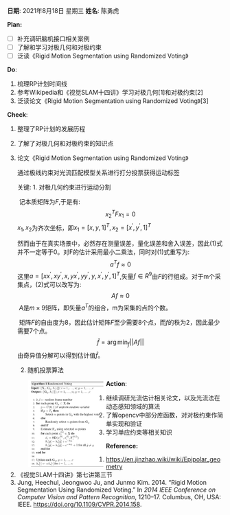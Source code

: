 **日期**: 2021年8月18日 星期三      **姓名**: 陈勇虎 

**Plan:**

- [ ] 补充调研脑机接口相关案例
- [ ] 了解和学习对极几何和对极约束
- [ ] 泛读《Rigid Motion Segmentation using Randomized Voting》

**Do**:

1. 梳理RP计划时间线
2. 参考Wikipedia和《视觉SLAM十四讲》学习对极几何[1]和对极约束[2]
3. 泛读论文《Rigid Motion Segmentation using Randomized Voting》[3]

**Check**:

1. 整理了RP计划的发展历程

2. 了解了对极几何和对极约束的知识点

3. 论文《Rigid Motion Segmentation using Randomized Voting》

   通过极线约束对光流匹配模型关系进行打分投票获得运动标签

   关键: 1. 对极几何约束进行运动分割

   ​           记本质矩阵为$F$,于是有:
   $$
   x_2^TFx_1=0
   $$
   ​           $x_1,x_2$为齐次坐标，即$x_1=[x,y,1]^T,x_2=[x^{'},y^{'},1]^T$

   ​			然而由于在真实场景中，必然存在测量误差，量化误差和舍入误差，因此(1)式并不一定等于0。对F的估计采用最小二乘法，同时对(1)式重写为:
   $$
   a^Tf\approx0
   $$
   ​           这里$a=[xx^{'},xy^{'},x,yx^{'},yy^{'},y,x^{'},y^{'},1]^T$,矢量$f\in R^{9}$由$F$的行组成。对于m个采集点，(2)式可以改写为:
   $$
   Af\approx 0
   $$
   ​           $A$是$m\times 9$矩阵，即矢量$a^T$的组合，m为采集的点的个数。
   
   ​           矩阵$F$的自由度为8，因此估计矩阵$F$至少需要8个点，而$f$的秩为2，因此最少需要7个点。
   $$
   \hat{f}=\arg \min_{f}||Af||
   $$
   ​           由奇异值分解可以得到估计值$\hat{f}$。
   
      2. 随机投票算法
   
         <img src = "images\random voting.png" align="left" style="width: 40%">

**Action**:

1.  继续调研光流估计相关论文，以及光流法在动态感知领域的算法
2. 了解opencv中部分库函数，对对极约束作简单实现和验证
3. 学习单应约束等相关知识

**Reference:**

1. https://en.jinzhao.wiki/wiki/Epipolar_geometry
2. 《视觉SLAM十四讲》第七讲第三节
3. Jung, Heechul, Jeongwoo Ju, and Junmo Kim. 2014. “Rigid Motion Segmentation Using Randomized Voting.” In *2014 IEEE Conference on Computer Vision and Pattern Recognition*, 1210–17. Columbus, OH, USA: IEEE. https://doi.org/10.1109/CVPR.2014.158.





























